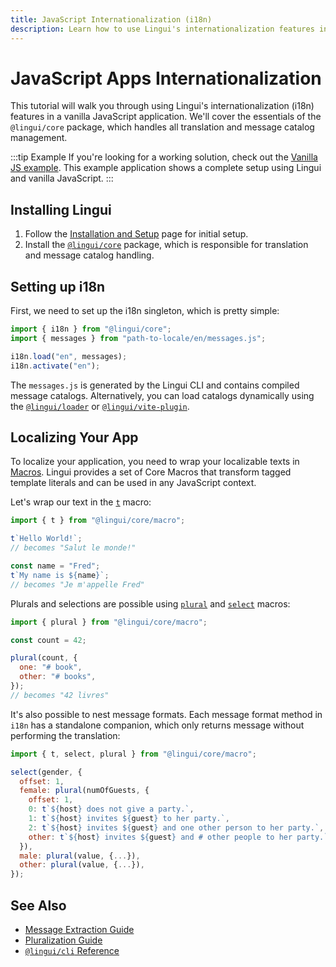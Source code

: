 ```yaml
---
title: JavaScript Internationalization (i18n)
description: Learn how to use Lingui's internationalization features in your vanilla JavaScript application
---
```


# JavaScript Apps Internationalization

This tutorial will walk you through using Lingui's internationalization (i18n) features in a vanilla JavaScript application. We'll cover the essentials of the `@lingui/core` package, which handles all translation and message catalog management.

:::tip Example
If you're looking for a working solution, check out the [Vanilla JS example](https://github.com/lingui/js-lingui/tree/main/examples/js). This example application shows a complete setup using Lingui and vanilla JavaScript.
:::

## Installing Lingui

1. Follow the [Installation and Setup](/docs/installation.mdx) page for initial setup.
2. Install the [`@lingui/core`](/docs/ref/core.md) package, which is responsible for translation and message catalog handling.

## Setting up i18n

First, we need to set up the i18n singleton, which is pretty simple:

```js
import { i18n } from "@lingui/core";
import { messages } from "path-to-locale/en/messages.js";

i18n.load("en", messages);
i18n.activate("en");
```

The `messages.js` is generated by the Lingui CLI and contains compiled message catalogs. Alternatively, you can load catalogs dynamically using the [`@lingui/loader`](/docs/ref/loader.md) or [`@lingui/vite-plugin`](/docs/ref/vite-plugin.md).

## Localizing Your App

To localize your application, you need to wrap your localizable texts in [Macros](/docs/ref/macro.mdx). Lingui provides a set of Core Macros that transform tagged template literals and can be used in any JavaScript context.

Let's wrap our text in the [`t`](/docs/ref/macro.mdx#t) macro:

```js
import { t } from "@lingui/core/macro";

t`Hello World!`;
// becomes "Salut le monde!"

const name = "Fred";
t`My name is ${name}`;
// becomes "Je m'appelle Fred"
```

Plurals and selections are possible using [`plural`](/docs/ref/macro.mdx#plural) and [`select`](/docs/ref/macro.mdx#select) macros:

```js
import { plural } from "@lingui/core/macro";

const count = 42;

plural(count, {
  one: "# book",
  other: "# books",
});
// becomes "42 livres"
```

It's also possible to nest message formats. Each message format method in `i18n` has a standalone companion, which only returns message without performing the translation:

```js
import { t, select, plural } from "@lingui/core/macro";

select(gender, {
  offset: 1,
  female: plural(numOfGuests, {
    offset: 1,
    0: t`${host} does not give a party.`,
    1: t`${host} invites ${guest} to her party.`,
    2: t`${host} invites ${guest} and one other person to her party.`,
    other: t`${host} invites ${guest} and # other people to her party.`
  }),
  male: plural(value, {...}),
  other: plural(value, {...}),
});
```

## See Also

- [Message Extraction Guide](/docs/guides/message-extraction.md)
- [Pluralization Guide](/docs/guides/plurals.md)
- [`@lingui/cli` Reference](/docs/ref/cli.md)
